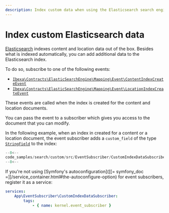 ```yaml
---
description: Index custom data when using the Elasticsearch search engine.
---
```


# Index custom Elasticsearch data

[Elasticsearch](elasticsearch_overview.md) indexes content and location data out of the box.
Besides what is indexed automatically, you can add additional data to the Elasticsearch index.

To do so, subscribe to one of the following events:

- [`Ibexa\Contracts\ElasticSearchEngine\Mapping\Event\ContentIndexCreateEvent`](../../api/php_api/php_api_reference/classes/Ibexa-Contracts-Elasticsearch-Mapping-Event-ContentIndexCreateEvent.html)
- [`Ibexa\Contracts\ElasticSearchEngine\Mapping\Event\LocationIndexCreateEvent`](../../api/php_api/php_api_reference/classes/Ibexa-Contracts-Elasticsearch-Mapping-Event-LocationIndexCreateEvent.html)

These events are called when the index is created for the content and location documents.

You can pass the event to a subscriber which gives you access to the document that you can modify.

In the following example, when an index in created for a content or a location document, the event subscriber adds a `custom_field` of the type [`StringField`](../../api/php_api/php_api_reference/classes/Ibexa-Contracts-Core-Search-FieldType-StringField.html) to the index:

``` php hl_lines="19 20 21"
--8<--
code_samples/search/custom/src/EventSubscriber/CustomIndexDataSubscriber.php
--8<--
```

If you're not using [Symfony's autoconfiguration]([[= symfony_doc =]]/service_container.html#the-autoconfigure-option)
for event subscribers, register it as a service:

``` yaml
services:
    App\EventSubscriber\CustomIndexDataSubscriber:
        tags:
            - { name: kernel.event_subscriber }
```
